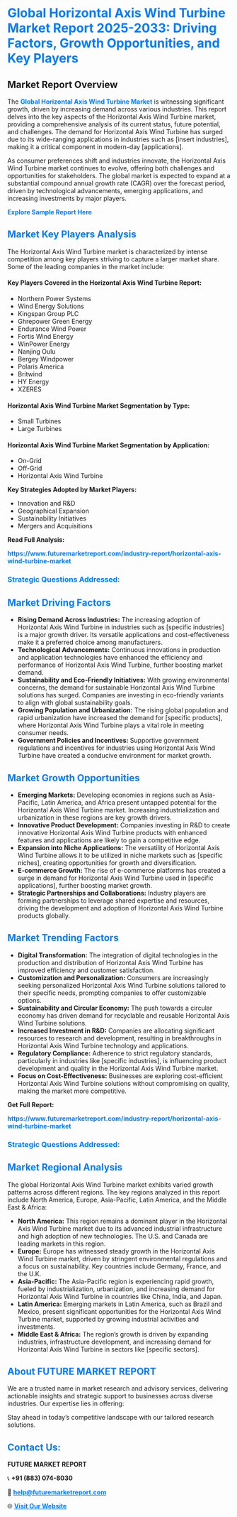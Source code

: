 <h1 style="color: #007BFF;">Global Horizontal Axis Wind Turbine Market Report 2025-2033: Driving Factors, Growth Opportunities, and Key Players</h1>

<section id="overview">
<h2>Market Report Overview</h2>
<p>The <a href="https://www.futuremarketreport.com/industry-report/horizontal-axis-wind-turbine-market" style="color: #007BFF; text-decoration: none;"><strong>Global Horizontal Axis Wind Turbine Market</strong></a> is witnessing significant growth, driven by increasing demand across various industries. This report delves into the key aspects of the Horizontal Axis Wind Turbine market, providing a comprehensive analysis of its current status, future potential, and challenges. The demand for Horizontal Axis Wind Turbine has surged due to its wide-ranging applications in industries such as [insert industries], making it a critical component in modern-day [applications].</p>
<p>As consumer preferences shift and industries innovate, the Horizontal Axis Wind Turbine market continues to evolve, offering both challenges and opportunities for stakeholders. The global market is expected to expand at a substantial compound annual growth rate (CAGR) over the forecast period, driven by technological advancements, emerging applications, and increasing investments by major players.</p>
</section>

<section id="overview">
<p><a href="https://www.futuremarketreport.com/request-sample/reportId=111082" style="color: #007BFF; text-decoration: none;"><strong>Explore Sample Report Here</strong></a></p>
</section>

<section id="key-players">
<h2 style="color: #007BFF;">Market Key Players Analysis</h2>
<p>The Horizontal Axis Wind Turbine market is characterized by intense competition among key players striving to capture a larger market share. Some of the leading companies in the market include:</p>
<h4>Key Players Covered in the Horizontal Axis Wind Turbine Report:</h4>
<ul><li>Northern Power Systems</li><li>Wind Energy Solutions</li><li>Kingspan Group PLC</li><li>Ghrepower Green Energy</li><li>Endurance Wind Power</li><li>Fortis Wind Energy</li><li>WinPower Energy</li><li>Nanjing Oulu</li><li>Bergey Windpower</li><li>Polaris America</li><li>Britwind</li><li>HY Energy</li><li>XZERES</li></ul>
<h4>Horizontal Axis Wind Turbine Market Segmentation by Type:</h4>
<ul><li>Small Turbines</li><li>Large Turbines</li></ul>

<h4>Horizontal Axis Wind Turbine Market Segmentation by Application:</h4>
<ul><li>On-Grid</li><li>Off-Grid</li><li>Horizontal Axis Wind Turbine</li></ul>
<p><strong>Key Strategies Adopted by Market Players:</strong></p>
<ul>
<li>Innovation and R&D</li>
<li>Geographical Expansion</li>
<li>Sustainability Initiatives</li>
<li>Mergers and Acquisitions</li>
</ul>
</section>

<section>
<p><strong>Read Full Analysis: </strong></p><a href="https://www.futuremarketreport.com/industry-report/horizontal-axis-wind-turbine-market" style="color: #007BFF; text-decoration: none;"><strong>https://www.futuremarketreport.com/industry-report/horizontal-axis-wind-turbine-market</strong></a>
<h3 style="color: #007BFF;">Strategic Questions Addressed:</h3>
</section>

<section id="driving-factors">
<h2 style="color: #007BFF;">Market Driving Factors</h2>
<ul>
<li><strong>Rising Demand Across Industries:</strong> The increasing adoption of Horizontal Axis Wind Turbine in industries such as [specific industries] is a major growth driver. Its versatile applications and cost-effectiveness make it a preferred choice among manufacturers.</li>
<li><strong>Technological Advancements:</strong> Continuous innovations in production and application technologies have enhanced the efficiency and performance of Horizontal Axis Wind Turbine, further boosting market demand.</li>
<li><strong>Sustainability and Eco-Friendly Initiatives:</strong> With growing environmental concerns, the demand for sustainable Horizontal Axis Wind Turbine solutions has surged. Companies are investing in eco-friendly variants to align with global sustainability goals.</li>
<li><strong>Growing Population and Urbanization:</strong> The rising global population and rapid urbanization have increased the demand for [specific products], where Horizontal Axis Wind Turbine plays a vital role in meeting consumer needs.</li>
<li><strong>Government Policies and Incentives:</strong> Supportive government regulations and incentives for industries using Horizontal Axis Wind Turbine have created a conducive environment for market growth.</li>
</ul>
</section>

<section id="growth-opportunities">
<h2 style="color: #007BFF;">Market Growth Opportunities</h2>
<ul>
<li><strong>Emerging Markets:</strong> Developing economies in regions such as Asia-Pacific, Latin America, and Africa present untapped potential for the Horizontal Axis Wind Turbine market. Increasing industrialization and urbanization in these regions are key growth drivers.</li>
<li><strong>Innovative Product Development:</strong> Companies investing in R&D to create innovative Horizontal Axis Wind Turbine products with enhanced features and applications are likely to gain a competitive edge.</li>
<li><strong>Expansion into Niche Applications:</strong> The versatility of Horizontal Axis Wind Turbine allows it to be utilized in niche markets such as [specific niches], creating opportunities for growth and diversification.</li>
<li><strong>E-commerce Growth:</strong> The rise of e-commerce platforms has created a surge in demand for Horizontal Axis Wind Turbine used in [specific applications], further boosting market growth.</li>
<li><strong>Strategic Partnerships and Collaborations:</strong> Industry players are forming partnerships to leverage shared expertise and resources, driving the development and adoption of Horizontal Axis Wind Turbine products globally.</li>
</ul>
</section>

<section id="trending-factors">
<h2 style="color: #007BFF;">Market Trending Factors</h2>
<ul>
<li><strong>Digital Transformation:</strong> The integration of digital technologies in the production and distribution of Horizontal Axis Wind Turbine has improved efficiency and customer satisfaction.</li>
<li><strong>Customization and Personalization:</strong> Consumers are increasingly seeking personalized Horizontal Axis Wind Turbine solutions tailored to their specific needs, prompting companies to offer customizable options.</li>
<li><strong>Sustainability and Circular Economy:</strong> The push towards a circular economy has driven demand for recyclable and reusable Horizontal Axis Wind Turbine solutions.</li>
<li><strong>Increased Investment in R&D:</strong> Companies are allocating significant resources to research and development, resulting in breakthroughs in Horizontal Axis Wind Turbine technology and applications.</li>
<li><strong>Regulatory Compliance:</strong> Adherence to strict regulatory standards, particularly in industries like [specific industries], is influencing product development and quality in the Horizontal Axis Wind Turbine market.</li>
<li><strong>Focus on Cost-Effectiveness:</strong> Businesses are exploring cost-efficient Horizontal Axis Wind Turbine solutions without compromising on quality, making the market more competitive.</li>
</ul>
</section>

<section>
<p><strong>Get Full Report: </strong></p><a href="https://www.futuremarketreport.com/industry-report/horizontal-axis-wind-turbine-market" style="color: #007BFF; text-decoration: none;"><strong>https://www.futuremarketreport.com/industry-report/horizontal-axis-wind-turbine-market</strong></a>
<h3 style="color: #007BFF;">Strategic Questions Addressed:</h3>
</section>


<section id="regional-analysis">
<h2 style="color: #007BFF;">Market Regional Analysis</h2>
<p>The global Horizontal Axis Wind Turbine market exhibits varied growth patterns across different regions. The key regions analyzed in this report include North America, Europe, Asia-Pacific, Latin America, and the Middle East & Africa:</p>
<ul>
<li><strong>North America:</strong> This region remains a dominant player in the Horizontal Axis Wind Turbine market due to its advanced industrial infrastructure and high adoption of new technologies. The U.S. and Canada are leading markets in this region.</li>
<li><strong>Europe:</strong> Europe has witnessed steady growth in the Horizontal Axis Wind Turbine market, driven by stringent environmental regulations and a focus on sustainability. Key countries include Germany, France, and the U.K.</li>
<li><strong>Asia-Pacific:</strong> The Asia-Pacific region is experiencing rapid growth, fueled by industrialization, urbanization, and increasing demand for Horizontal Axis Wind Turbine in countries like China, India, and Japan.</li>
<li><strong>Latin America:</strong> Emerging markets in Latin America, such as Brazil and Mexico, present significant opportunities for the Horizontal Axis Wind Turbine market, supported by growing industrial activities and investments.</li>
<li><strong>Middle East & Africa:</strong> The region’s growth is driven by expanding industries, infrastructure development, and increasing demand for Horizontal Axis Wind Turbine in sectors like [specific sectors].</li>
</ul>
</section>

<footer>
<h2 style="color: #007BFF;">About FUTURE MARKET REPORT</h2>
<p>We are a trusted name in market research and advisory services, delivering actionable insights and strategic support to businesses across diverse industries. Our expertise lies in offering:</p>

<p>Stay ahead in today’s competitive landscape with our tailored research solutions.</p>

<h2 style="color: #007BFF;">Contact Us:</h2>
<p><strong>FUTURE MARKET REPORT</strong></p>
<p>📞 <strong>+91 (883) 074-8030</strong></p>
<p>📧 <strong><a href="mailto:help@futuremarketreport.com" style="color: #007BFF;">help@futuremarketreport.com</a></strong></p>
<p>🌐 <strong><a href="https://www.futuremarketreport.com/" style="color: #007BFF;">Visit Our Website</a></strong></p>
</footer>